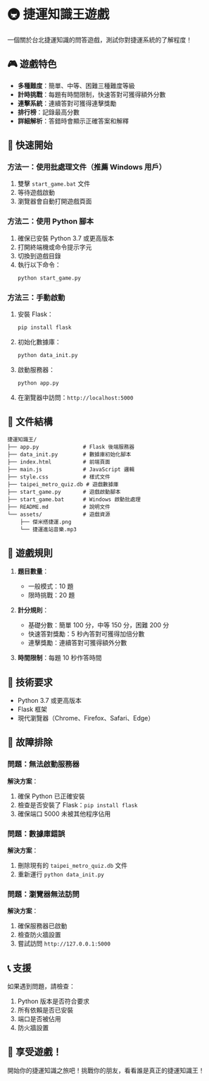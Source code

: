 # 🚇 捷運知識王遊戲

一個關於台北捷運知識的問答遊戲，測試你對捷運系統的了解程度！

## 🎮 遊戲特色

- **多種難度**：簡單、中等、困難三種難度等級
- **計時挑戰**：每題有時間限制，快速答對可獲得額外分數
- **連擊系統**：連續答對可獲得連擊獎勵
- **排行榜**：記錄最高分數
- **詳細解析**：答錯時會顯示正確答案和解釋

## 🚀 快速開始

### 方法一：使用批處理文件（推薦 Windows 用戶）

1. 雙擊 `start_game.bat` 文件
2. 等待遊戲啟動
3. 瀏覽器會自動打開遊戲頁面

### 方法二：使用 Python 腳本

1. 確保已安裝 Python 3.7 或更高版本
2. 打開終端機或命令提示字元
3. 切換到遊戲目錄
4. 執行以下命令：
   ```bash
   python start_game.py
   ```

### 方法三：手動啟動

1. 安裝 Flask：
   ```bash
   pip install flask
   ```

2. 初始化數據庫：
   ```bash
   python data_init.py
   ```

3. 啟動服務器：
   ```bash
   python app.py
   ```

4. 在瀏覽器中訪問：`http://localhost:5000`

## 📁 文件結構

```
捷運知識王/
├── app.py              # Flask 後端服務器
├── data_init.py        # 數據庫初始化腳本
├── index.html          # 前端頁面
├── main.js             # JavaScript 邏輯
├── style.css           # 樣式文件
├── taipei_metro_quiz.db # 遊戲數據庫
├── start_game.py       # 遊戲啟動腳本
├── start_game.bat      # Windows 啟動批處理
├── README.md           # 說明文件
└── assets/             # 遊戲資源
    ├── 傑米搭捷運.png
    └── 捷運進站音樂.mp3
```

## 🎯 遊戲規則

1. **題目數量**：
   - 一般模式：10 題
   - 限時挑戰：20 題

2. **計分規則**：
   - 基礎分數：簡單 100 分，中等 150 分，困難 200 分
   - 快速答對獎勵：5 秒內答對可獲得加倍分數
   - 連擊獎勵：連續答對可獲得額外分數

3. **時間限制**：每題 10 秒作答時間

## 🔧 技術要求

- Python 3.7 或更高版本
- Flask 框架
- 現代瀏覽器（Chrome、Firefox、Safari、Edge）

## 🐛 故障排除

### 問題：無法啟動服務器
**解決方案**：
1. 確保 Python 已正確安裝
2. 檢查是否安裝了 Flask：`pip install flask`
3. 確保端口 5000 未被其他程序佔用

### 問題：數據庫錯誤
**解決方案**：
1. 刪除現有的 `taipei_metro_quiz.db` 文件
2. 重新運行 `python data_init.py`

### 問題：瀏覽器無法訪問
**解決方案**：
1. 確保服務器已啟動
2. 檢查防火牆設置
3. 嘗試訪問 `http://127.0.0.1:5000`

## 📞 支援

如果遇到問題，請檢查：
1. Python 版本是否符合要求
2. 所有依賴是否已安裝
3. 端口是否被佔用
4. 防火牆設置

## 🎉 享受遊戲！

開始你的捷運知識之旅吧！挑戰你的朋友，看看誰是真正的捷運知識王！
